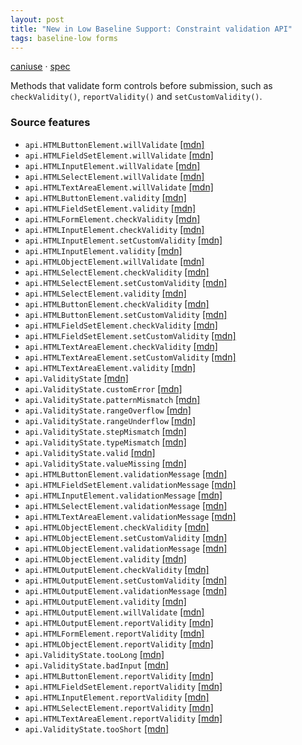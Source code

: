 ```yaml
---
layout: post
title: "New in Low Baseline Support: Constraint validation API"
tags: baseline-low forms
---
```


[caniuse](https://caniuse.com/?search=constraint-validation) · [spec](https://html.spec.whatwg.org/multipage/form-control-infrastructure.html#the-constraint-validation-api)

Methods that validate form controls before submission, such as `checkValidity()`, `reportValidity()` and `setCustomValidity()`.

### Source features

- ``api.HTMLButtonElement.willValidate`` [[mdn]](https://developer.mozilla.org/en-US/search?q=api.HTMLButtonElement.willValidate)
- ``api.HTMLFieldSetElement.willValidate`` [[mdn]](https://developer.mozilla.org/en-US/search?q=api.HTMLFieldSetElement.willValidate)
- ``api.HTMLInputElement.willValidate`` [[mdn]](https://developer.mozilla.org/en-US/search?q=api.HTMLInputElement.willValidate)
- ``api.HTMLSelectElement.willValidate`` [[mdn]](https://developer.mozilla.org/en-US/search?q=api.HTMLSelectElement.willValidate)
- ``api.HTMLTextAreaElement.willValidate`` [[mdn]](https://developer.mozilla.org/en-US/search?q=api.HTMLTextAreaElement.willValidate)
- ``api.HTMLButtonElement.validity`` [[mdn]](https://developer.mozilla.org/en-US/search?q=api.HTMLButtonElement.validity)
- ``api.HTMLFieldSetElement.validity`` [[mdn]](https://developer.mozilla.org/en-US/search?q=api.HTMLFieldSetElement.validity)
- ``api.HTMLFormElement.checkValidity`` [[mdn]](https://developer.mozilla.org/en-US/search?q=api.HTMLFormElement.checkValidity)
- ``api.HTMLInputElement.checkValidity`` [[mdn]](https://developer.mozilla.org/en-US/search?q=api.HTMLInputElement.checkValidity)
- ``api.HTMLInputElement.setCustomValidity`` [[mdn]](https://developer.mozilla.org/en-US/search?q=api.HTMLInputElement.setCustomValidity)
- ``api.HTMLInputElement.validity`` [[mdn]](https://developer.mozilla.org/en-US/search?q=api.HTMLInputElement.validity)
- ``api.HTMLObjectElement.willValidate`` [[mdn]](https://developer.mozilla.org/en-US/search?q=api.HTMLObjectElement.willValidate)
- ``api.HTMLSelectElement.checkValidity`` [[mdn]](https://developer.mozilla.org/en-US/search?q=api.HTMLSelectElement.checkValidity)
- ``api.HTMLSelectElement.setCustomValidity`` [[mdn]](https://developer.mozilla.org/en-US/search?q=api.HTMLSelectElement.setCustomValidity)
- ``api.HTMLSelectElement.validity`` [[mdn]](https://developer.mozilla.org/en-US/search?q=api.HTMLSelectElement.validity)
- ``api.HTMLButtonElement.checkValidity`` [[mdn]](https://developer.mozilla.org/en-US/search?q=api.HTMLButtonElement.checkValidity)
- ``api.HTMLButtonElement.setCustomValidity`` [[mdn]](https://developer.mozilla.org/en-US/search?q=api.HTMLButtonElement.setCustomValidity)
- ``api.HTMLFieldSetElement.checkValidity`` [[mdn]](https://developer.mozilla.org/en-US/search?q=api.HTMLFieldSetElement.checkValidity)
- ``api.HTMLFieldSetElement.setCustomValidity`` [[mdn]](https://developer.mozilla.org/en-US/search?q=api.HTMLFieldSetElement.setCustomValidity)
- ``api.HTMLTextAreaElement.checkValidity`` [[mdn]](https://developer.mozilla.org/en-US/search?q=api.HTMLTextAreaElement.checkValidity)
- ``api.HTMLTextAreaElement.setCustomValidity`` [[mdn]](https://developer.mozilla.org/en-US/search?q=api.HTMLTextAreaElement.setCustomValidity)
- ``api.HTMLTextAreaElement.validity`` [[mdn]](https://developer.mozilla.org/en-US/search?q=api.HTMLTextAreaElement.validity)
- ``api.ValidityState`` [[mdn]](https://developer.mozilla.org/en-US/search?q=api.ValidityState)
- ``api.ValidityState.customError`` [[mdn]](https://developer.mozilla.org/en-US/search?q=api.ValidityState.customError)
- ``api.ValidityState.patternMismatch`` [[mdn]](https://developer.mozilla.org/en-US/search?q=api.ValidityState.patternMismatch)
- ``api.ValidityState.rangeOverflow`` [[mdn]](https://developer.mozilla.org/en-US/search?q=api.ValidityState.rangeOverflow)
- ``api.ValidityState.rangeUnderflow`` [[mdn]](https://developer.mozilla.org/en-US/search?q=api.ValidityState.rangeUnderflow)
- ``api.ValidityState.stepMismatch`` [[mdn]](https://developer.mozilla.org/en-US/search?q=api.ValidityState.stepMismatch)
- ``api.ValidityState.typeMismatch`` [[mdn]](https://developer.mozilla.org/en-US/search?q=api.ValidityState.typeMismatch)
- ``api.ValidityState.valid`` [[mdn]](https://developer.mozilla.org/en-US/search?q=api.ValidityState.valid)
- ``api.ValidityState.valueMissing`` [[mdn]](https://developer.mozilla.org/en-US/search?q=api.ValidityState.valueMissing)
- ``api.HTMLButtonElement.validationMessage`` [[mdn]](https://developer.mozilla.org/en-US/search?q=api.HTMLButtonElement.validationMessage)
- ``api.HTMLFieldSetElement.validationMessage`` [[mdn]](https://developer.mozilla.org/en-US/search?q=api.HTMLFieldSetElement.validationMessage)
- ``api.HTMLInputElement.validationMessage`` [[mdn]](https://developer.mozilla.org/en-US/search?q=api.HTMLInputElement.validationMessage)
- ``api.HTMLSelectElement.validationMessage`` [[mdn]](https://developer.mozilla.org/en-US/search?q=api.HTMLSelectElement.validationMessage)
- ``api.HTMLTextAreaElement.validationMessage`` [[mdn]](https://developer.mozilla.org/en-US/search?q=api.HTMLTextAreaElement.validationMessage)
- ``api.HTMLObjectElement.checkValidity`` [[mdn]](https://developer.mozilla.org/en-US/search?q=api.HTMLObjectElement.checkValidity)
- ``api.HTMLObjectElement.setCustomValidity`` [[mdn]](https://developer.mozilla.org/en-US/search?q=api.HTMLObjectElement.setCustomValidity)
- ``api.HTMLObjectElement.validationMessage`` [[mdn]](https://developer.mozilla.org/en-US/search?q=api.HTMLObjectElement.validationMessage)
- ``api.HTMLObjectElement.validity`` [[mdn]](https://developer.mozilla.org/en-US/search?q=api.HTMLObjectElement.validity)
- ``api.HTMLOutputElement.checkValidity`` [[mdn]](https://developer.mozilla.org/en-US/search?q=api.HTMLOutputElement.checkValidity)
- ``api.HTMLOutputElement.setCustomValidity`` [[mdn]](https://developer.mozilla.org/en-US/search?q=api.HTMLOutputElement.setCustomValidity)
- ``api.HTMLOutputElement.validationMessage`` [[mdn]](https://developer.mozilla.org/en-US/search?q=api.HTMLOutputElement.validationMessage)
- ``api.HTMLOutputElement.validity`` [[mdn]](https://developer.mozilla.org/en-US/search?q=api.HTMLOutputElement.validity)
- ``api.HTMLOutputElement.willValidate`` [[mdn]](https://developer.mozilla.org/en-US/search?q=api.HTMLOutputElement.willValidate)
- ``api.HTMLOutputElement.reportValidity`` [[mdn]](https://developer.mozilla.org/en-US/search?q=api.HTMLOutputElement.reportValidity)
- ``api.HTMLFormElement.reportValidity`` [[mdn]](https://developer.mozilla.org/en-US/search?q=api.HTMLFormElement.reportValidity)
- ``api.HTMLObjectElement.reportValidity`` [[mdn]](https://developer.mozilla.org/en-US/search?q=api.HTMLObjectElement.reportValidity)
- ``api.ValidityState.tooLong`` [[mdn]](https://developer.mozilla.org/en-US/search?q=api.ValidityState.tooLong)
- ``api.ValidityState.badInput`` [[mdn]](https://developer.mozilla.org/en-US/search?q=api.ValidityState.badInput)
- ``api.HTMLButtonElement.reportValidity`` [[mdn]](https://developer.mozilla.org/en-US/search?q=api.HTMLButtonElement.reportValidity)
- ``api.HTMLFieldSetElement.reportValidity`` [[mdn]](https://developer.mozilla.org/en-US/search?q=api.HTMLFieldSetElement.reportValidity)
- ``api.HTMLInputElement.reportValidity`` [[mdn]](https://developer.mozilla.org/en-US/search?q=api.HTMLInputElement.reportValidity)
- ``api.HTMLSelectElement.reportValidity`` [[mdn]](https://developer.mozilla.org/en-US/search?q=api.HTMLSelectElement.reportValidity)
- ``api.HTMLTextAreaElement.reportValidity`` [[mdn]](https://developer.mozilla.org/en-US/search?q=api.HTMLTextAreaElement.reportValidity)
- ``api.ValidityState.tooShort`` [[mdn]](https://developer.mozilla.org/en-US/search?q=api.ValidityState.tooShort)
